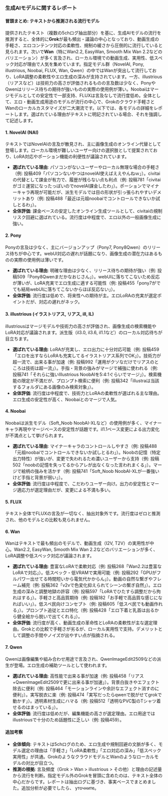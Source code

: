### 生成AIモデルに関するレポート

#### 冒頭まとめ: テキストから推測される流行モデル
提供されたテキスト（複数の5chログ抽出部分）を基に、生成AIモデルの流行を推測すると、全体的に**Grok**が最も頻出・議論の中心となっており、動画生成の手軽さ、エロコンテンツ対応の柔軟性、規制の緩さから圧倒的に流行していると見られます。次いで**Wan**（特にWan2.2, EasyWan, Smooth Mix Wan 2.2などのバリエーション）が多く言及され、ローカル環境での動画生成、実用性、低スペック対応が理由で人気を集めています。指定モデル群（NovelAI, Pony, illustrious, Noobai, FLUX, Wan, Qwen）の中ではWanが突出して流行しており、LoRA調整の柔軟性やエロ生成の深みが支持されています。一方、illustrious（リアスなど）は技術力の高さが評価されるものの言及数は少なく、PonyやQwenはリリース待ちの期待が強いものの実際の使用例が薄い。Noobaiはマージモデルとしての安定性で一部支持、FLUXは言及なしで流行度低め。全体として、エロ・動画生成用途のモデルが流行の中心で、Grokのクラウド手軽さとWanのローカルカスタマイズが二大潮流です。以下では、各モデルの詳細をレポートします。選ばれている理由がテキストに明記されている場合、それを強調して記述します。

#### 1. NovelAI (NAI)
テキストではNovelAIの言及が散見され、主に画像生成のオンライン代替として登場します。ローカル環境が難しいユーザー向けの選択肢として提案されており、LoRA対応やポーション機能の利便性が議論されています。
- **選ばれている理由**: パソコンがないユーザーやローカル無理な場合の手軽さ（例: 投稿409「パソコンないやつはnovelAI使えばええやんねｗ」）。civitaiの代替として課金が有力で、履歴が残らない点も利点（例: 投稿781「civitaiがゴミ運営になったっぽいのでnovelAI課金したわ」）。ポーションでマイナーキャラ再現が可能だが、派生モデルでは目の形状が引っ張られやすいデメリットあり（例: 投稿488「最近は元祖noobaiでコントロールできないか試しとるわ」）。
- **全体評価**: 課金ベースの安定したオンライン生成ツールとして、civitaiの規制リスク回避に選ばれている。流行度は中程度で、エロ以外の一般画像生成に強い。

#### 2. Pony
Ponyの言及は少なく、主にバージョンアップ（Pony7, Pony8Qwen）のリリース待ちが中心です。webUI対応の遅れが話題になり、画像生成の潜在力はあるものの実際の使用例は薄いです。
- **選ばれている理由**: 明確な理由は少なく、リリース待ちの期待が強い（例: 投稿509「Pony8Qwenまだかなおじさん」）。webUIに落ちてこないため反応が薄いが、LoRA充実でエロ生成に適する可能性（例: 投稿455「pony7がでても結局webUIに落ちてこないからほぼ反応ない」）。
- **全体評価**: 流行度は低めで、将来性への期待が主。エロLoRAの充実が選定ポイントだが、対応の遅れがネック。

#### 3. illustrious (イラストリアス, リアス, ill, IL)
illustriousはマージモデルや技術力の高さが評価され、画像生成の検索機能やLoRA対応が議論されます。派生版（il3.0, il3.6, il1.1など）のローカル対応待ちが目立ちます。
- **選ばれている理由**: LoRAが充実し、エロ出力に十分対応可能（例: 投稿459「エロを出すならLoRAも充実してるイラストリアス系列でOK」）。技術力が超一流で、出来る事が加速（例: 投稿992「運用がクソなだけでリアスのところは技術は超一流」）。手指・背景の強みがマージで補強に使われる（例: 投稿741「それらに強いIllustrious NoobAIを5:4:1ぐらいでマージ」）。検索機能の限定が不満だが、プロンプト検索に便利（例: 投稿342「illustraは当該するフォルダにある画像のみ検索対象」）。
- **全体評価**: 流行度は中程度で、技術力とLoRAの柔軟性が選ばれる主な理由。エロ生成の安定性が高く、Noobaiとのマージで人気。

#### 4. Noobai
Noobaiは派生モデル（Soft_Noob NoobAI-XLなど）の使用例が多く、マイナーキャラ再現やマージベースの安定性が話題です。il1.1ベース変更による出力変化が不満点として挙げられます。
- **選ばれている理由**: マイナーキャラのコントロールしやすさ（例: 投稿488「元祖noobaiでコントロールできないか試しとるわ」）。Noobの記憶（特定出力特性）が強いが、変更で失われるため濃いユーザーから支持（例: 投稿502「noobの記憶を失ってるからアレが出なくなった言われまくる」）。マージで絵柄の強みを活かす（例: 投稿741「Soft_Noob NoobAI-XLが一番強いけど手指と背景が弱い」）。
- **全体評価**: 流行度は中程度で、こだわりユーザー向け。出力の安定性とマージ適応力が選定理由だが、変更による不満も多い。

#### 5. FLUX
テキスト全体でFLUXの言及が一切なく、抽出対象外です。流行度はゼロと推測され、他のモデルとの比較も見られません。

#### 6. Wan
Wanはテキストで最も頻出のモデルで、動画生成（I2V, T2V）の実用性が中心。Wan2.2, EasyWan, Smooth Mix Wan 2.2などのバリエーションが多く、LoRA調整や低スペック対応が議論されます。
- **選ばれている理由**: 豊富なLoRAで柔軟対応（例: 投稿268「Wan2.2は豊富なLoRAで対応」）。低スペック・低VRAMで実用可能（例: 投稿292「GPUがフルパワー出せてる時間短いから電気代かからん」）。動画の自然な繋ぎやフレーム補完（例: 投稿362「v2vで色変化抑えられてシーンの繋ぎ自然」）。エロ生成の深みと調整地獄の許容（例: 投稿597「LoRAでひたすら調整だから拘れはする」）。手軽さと高品質期待（例: 投稿182「お手軽で高品質な感じになればいい」）。低スペ民向けコンセプト（例: 投稿605「低スペ民でも動画作れる」）。プロンプト追従とエロ特化（例: 投稿428「エロ下着と乳首は出るから健全絵から脱いで出てくれる」）。
- **全体評価**: 流行度が高く、動画生成の革命性とLoRAの柔軟性が主な選定理由。Grokとの比較で手軽さが劣るが、ローカル実用性で支持。デメリットとして調整の手間やノイズが出やすい点が指摘される。

#### 7. Qwen
Qwenは画像編集や組み合わせ用途で言及され、QwenImageEdit2509などの派生が登場。エロ生成の補助ツールとして使われます。
- **選ばれている理由**: 高性能で出来る事が加速（例: 投稿458「リアス+QwenImageEdit2509で更に出来る事が加速」）。背景白抜きやエフェクト除去に便利（例: 投稿464「モーションラインや余計なエフェクト消すのに便利」）。実写脱衣に楽（例: 投稿474「実写だったらqwenで脱がせてgrokで動かす」）。透明素材生成にハマる（例: 投稿512「透明なPVC製のTシャツ着せるのはまっている」）。
- **全体評価**: 流行度は低めだが、編集機能の高さが選定理由。エロ用途ではillustriousで十分のため話題性に乏しい（例: 投稿459）。

#### 追加考察
- **全体傾向**: テキストは5chログのため、エロ生成や規制回避の文脈が多く、モデル選定の理由は「手軽さ」「LoRA柔軟性」「エロ対応の深み」「低スペック実用性」が共通。GrokのようなクラウドモデルとWanのようなローカルモデルの対比が目立つ。
- **推測の根拠**: 言及頻度（Grok > Wan > illustrious > その他）と理由の記述量から流行を判断。指定モデル外のGrokを冒頭に含めたのは、テキスト全体の中心だからです。レポートは抽出ログに基づき、事実ベースでまとめました。追加分析が必要でしたら、 уточните。
